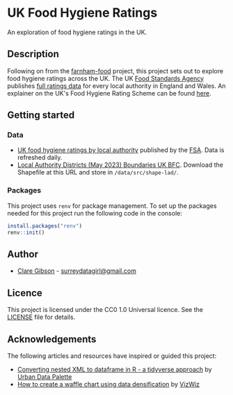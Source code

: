 # UK Food Hygiene Ratings

An exploration of food hygiene ratings in the UK.

## Description

Following on from the [farnham-food](https://github.com/clarelgibson/farnham-food) project, this project sets out to explore food hygiene ratings across the UK. The UK [Food Standards Agency](https://www.food.gov.uk) publishes [full ratings data](https://ratings.food.gov.uk) for every local authority in England and Wales. An explainer on the UK's Food Hygiene Rating Scheme can be found [here](https://www.food.gov.uk/safety-hygiene/food-hygiene-rating-scheme).

## Getting started

### Data

- [UK food hygiene ratings by local authority](https://ratings.food.gov.uk/open-data/en-GB) published by the [FSA](https://www.food.gov.uk). Data is refreshed daily.
- [Local Authority Districts (May 2023) Boundaries UK BFC](https://geoportal.statistics.gov.uk/datasets/2f0b8074b6ab4af6a1ec30eb66317d12_0/explore?location=54.959083%2C-3.316939%2C5.91). Download the Shapefile at this URL and store in `/data/src/shape-lad/`.

### Packages

This project uses `renv` for package management. To set up the packages needed for this project run the following code in the console:

``` r
install.packages("renv")
renv::init()
```

## Author

-   [Clare Gibson](https://www.surreydatagirl.com) - [surreydatagirl\@gmail.com](mailto:surreydatagirl.com)

## Licence

This project is licensed under the CC0 1.0 Universal licence. See the [LICENSE](./LICENSE) file for details.

## Acknowledgements

The following articles and resources have inspired or guided this project:

-   [Converting nested XML to dataframe in R - a tidyverse approach](https://urbandatapalette.com/post/2021-03-xml-dataframe-r/) by [Urban Data Palette](https://urbandatapalette.com)
-   [How to create a waffle chart using data densification](https://www.vizwiz.com/2019/09/waffle-chart.html) by [VizWiz](https://www.vizwiz.com)
